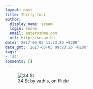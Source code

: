 ```yaml
---
layout: post
title: Thirty-four
author:
  display_name: sesam
  login: sesam
  email: petersz@me.com
  url: http://sesam.hu
date: '2017-06-05 11:23:26 +0200'
date_gmt: '2017-06-05 09:23:26 +0200'
tags:
- '34'
comments: []
---
```


<figure>
  <img src="https://c1.staticflickr.com/4/3946/15687804536_a920be455a_b.jpg" alt="34 St">
  <figcaption>34 St by vathis, on Flickr</figcaption>
</figure>
